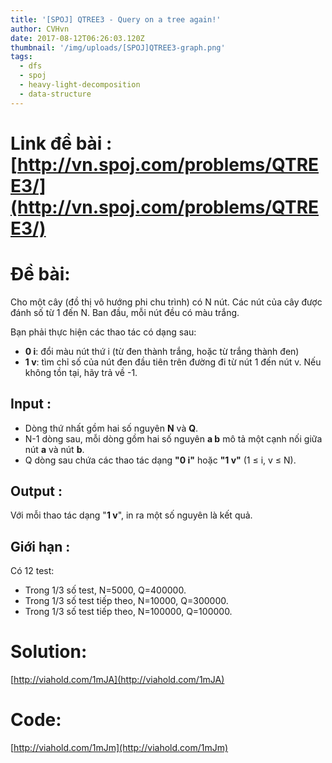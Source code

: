 ```yaml
---
title: '[SPOJ] QTREE3 - Query on a tree again!'
author: CVHvn
date: 2017-08-12T06:26:03.120Z
thumbnail: '/img/uploads/[SPOJ]QTREE3-graph.png'
tags:
  - dfs
  - spoj
  - heavy-light-decomposition
  - data-structure
---
```

# Link đề bài : [http://vn.spoj.com/problems/QTREE3/](http://vn.spoj.com/problems/QTREE3/)

# Đề bài:

Cho một cây \(đồ thị vô hướng phi chu trình\) có N nút. Các nút của cây được đánh số từ 1 đến N. Ban đầu, mỗi nút đều có màu trắng.

Bạn phải thực hiện các thao tác có dạng sau:

* **0 i**: đổi màu nút thứ i \(từ đen thành trắng, hoặc từ trắng thành đen\)
* **1 v**: tìm chỉ số của nút đen đầu tiên trên đường đi từ nút 1 đến nút v. Nếu không tồn tại, hãy trả về -1.

## Input :

* Dòng thứ nhất gồm hai số nguyên **N** và **Q**.
* N-1 dòng sau, mỗi dòng gồm hai số nguyên **a b** mô tả một cạnh nối giữa nút **a** và nút **b**.
* Q dòng sau chứa các thao tác dạng **"0 i"** hoặc **"1 v"** \(1 ≤ i, v ≤ N\).

## Output :
Với mỗi thao tác dạng "**1 v**", in ra một số nguyên là kết quả.

## Giới hạn :
Có 12 test:
* Trong 1\/3 số test, N=5000, Q=400000.
* Trong 1\/3 số test tiếp theo, N=10000, Q=300000.
* Trong 1\/3 số test tiếp theo, N=100000, Q=100000.

# Solution: 

[http://viahold.com/1mJA](http://viahold.com/1mJA)
# Code: 

[http://viahold.com/1mJm](http://viahold.com/1mJm)

